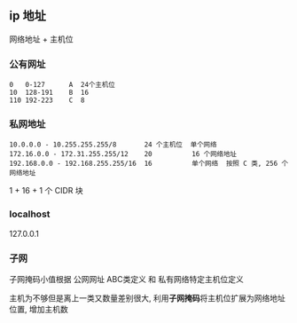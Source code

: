 ## ip 地址

网络地址 + 主机位

### 公有网址

```text
0   0-127      A  24个主机位
10  128-191    B  16
110 192-223    C  8
```

### 私网地址

```text
10.0.0.0 - 10.255.255.255/8       24 个主机位  单个网络
172.16.0.0 - 172.31.255.255/12    20          16 个网络地址     
192.168.0.0 - 192.168.255.255/16  16          单个网络  按照 C 类, 256 个网络地址
```

1 + 16 + 1 个 CIDR 块

### localhost

127.0.0.1

### 子网

子网掩码小值根据 公网网址 ABC类定义 和 私有网络特定主机位定义

主机为不够但是离上一类又数量差别很大, 利用**子网掩码**将主机位扩展为网络地址位置, 增加主机数